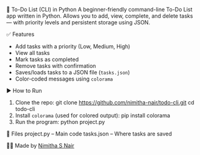 📝 To-Do List (CLI) in Python
A beginner-friendly command-line To-Do List app written in Python.
Allows you to add, view, complete, and delete tasks — with priority levels and persistent storage using JSON.

✅ Features
- Add tasks with a priority (Low, Medium, High)
- View all tasks
- Mark tasks as completed
- Remove tasks with confirmation
- Saves/loads tasks to a JSON file (`tasks.json`)
- Color-coded messages using `colorama`

▶️ How to Run
1. Clone the repo:
   git clone https://github.com/nimitha-nair/todo-cli.git
   cd todo-cli
2. Install `colorama` (used for colored output):
   pip install colorama
3. Run the program:
   python project.py

📁 Files
project.py – Main code
tasks.json – Where tasks are saved

👩‍💻 Made by
[Nimitha S Nair](https://github.com/nimitha-nair)
